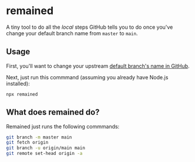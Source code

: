 # remained

A tiny tool to do all the _local_ steps GitHub tells you to do once you've change your default branch name from `master` to `main`.

## Usage 

First, you'll want to change your upstream [default branch's name in GitHub](https://docs.github.com/en/enterprise-server@3.0/github/administering-a-repository/changing-the-default-branch).

Next, just run this commmand (assuming you already have Node.js installed):

```
npx remained
```

## What does remained do?

Remained just runs the following commmands:

```sh
git branch -m master main
git fetch origin
git branch -u origin/main main
git remote set-head origin -a
```